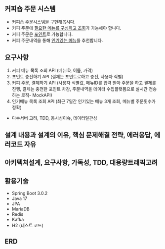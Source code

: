 ## 커피숍 주문 시스템
- 커피숍 주문시스템을 구현해봅시다.
- 커피 주문에 <ins>필요한 메뉴를 구성하고 조회</ins>가 가능해야 합니다.
- 커피 주문은 <ins>포인트</ins>로 가능합니다.
- 커피 주문내역을 통해 <ins>인기있는 메뉴</ins>를 추천합니다.

## 요구사항
1) 커피 메뉴 목록 조회 API (메뉴ID, 이름, 가격)
2) 포인트 충전하기 API (결제는 포인트로하고 충전, 사용자 식별)
3) 커피 주문, 결제하기 API (사용자 식별값, 메뉴ID를 입력 받아 주문을 하고 결제를 진행, 결제는 충전한 포인트 차감, 주문내역을 데이터 수집플랫폼으로 실시간 전송하는 로직- MockAPI)  
4) 인기메뉴 목록 조회 API (최근 7일간 인기있는 메뉴 3개 조회, 메뉴별 주문횟수가 정확)
- 다수서버 고려, TDD, 동시성이슈, 데이터일관성 

## 설계 내용과 설계의 이유, 핵심 문제해결 전략, 에러응답, 에러코드 자유


## 아키텍처설계, 요구사항, 가독성, TDD, 대용량트래픽고려


## 활용기술
- Spring Boot 3.0.2
- Java 17
- JPA
- MariaDB
- Redis
- Kafka
- H2 (테스트 코드)




 
## ERD
